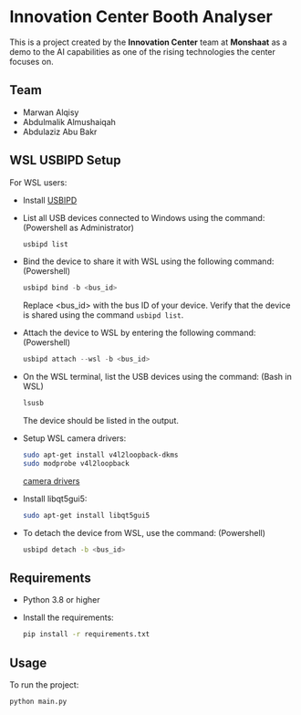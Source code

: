 # Innovation Center Booth Analyser
This is a project created by the **Innovation Center** team at **Monshaat** as a demo to the AI capabilities as one of the rising technologies the center focuses on.

## Team
- Marwan Alqisy
- Abdulmalik Almushaiqah
- Abdulaziz Abu Bakr

## WSL USBIPD Setup
For WSL users: 

- Install [USBIPD](https://github.com/dorssel/usbipd-win)

- List all USB devices connected to Windows using the command: (Powershell as Administrator)
    ```powershell
    usbipd list
    ```
- Bind the device to share it with WSL using the following command: (Powershell)
    ```powershell
    usbipd bind -b <bus_id>
    ```
    Replace <bus_id> with the bus ID of your device.
    Verify that the device is shared using the command `usbipd list`.


- Attach the device to WSL by entering the following command: (Powershell)
    ```powershell
    usbipd attach --wsl -b <bus_id>
    ```

- On the WSL terminal, list the USB devices using the command: (Bash in WSL)
    ```bash
    lsusb
    ```
    The device should be listed in the output.

- Setup WSL camera drivers:
    ```bash
    sudo apt-get install v4l2loopback-dkms
    sudo modprobe v4l2loopback
    ```

    [camera drivers](https://github.com/phuoctan4141/WSL/blob/main/Connect%20USB%20devices/USB%20Camera.md)
    
- Install libqt5gui5:
    ```bash
    sudo apt-get install libqt5gui5
    ```


- To detach the device from WSL, use the command: (Powershell)
    ```bash
    usbipd detach -b <bus_id>
    ```

## Requirements

- Python 3.8 or higher

- Install the requirements:
    ```bash
    pip install -r requirements.txt
    ```

## Usage
To run the project:
```bash
python main.py
```

